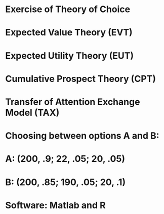 # Exercise of Theory of Choice

# Expected Value Theory (EVT)
# Expected Utility Theory (EUT)
# Cumulative Prospect Theory (CPT)
# Transfer of Attention Exchange Model (TAX)

# Choosing between options A and B:
# A: (200, .9; 22, .05; 20, .05)
# B: (200, .85; 190, .05; 20, .1)

# Software: Matlab and R
